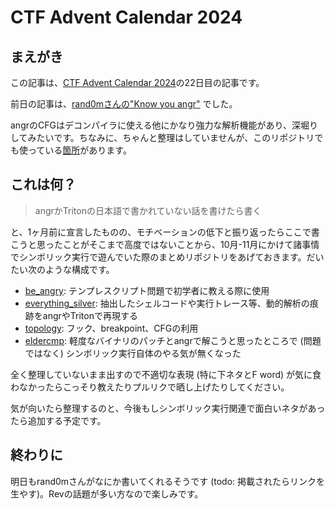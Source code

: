 # CTF Advent Calendar 2024

## まえがき

この記事は、[CTF Advent Calendar 2024](https://adventar.org/calendars/10469)の22日目の記事です。

前日の記事は、[rand0mさんの"Know you angr"](https://rndt.pages.dev/private/angr-decompiler-G7MaVwdu3JqrQqIuOxWCbQ45vdcWDxv9Z1GNBIX78XOqOyR/) でした。

angrのCFGはデコンパイラに使える他にかなり強力な解析機能があり、深堀りしてみたいです。ちなみに、ちゃんと整理はしていませんが、このリポジトリでも使っている[箇所](./topology/angr_cfg.py)があります。

## これは何？

> angrかTritonの日本語で書かれていない話を書けたら書く

と、1ヶ月前に宣言したものの、モチベーションの低下と振り返ったらここで書こうと思ったことがそこまで高度ではないことから、10月-11月にかけて諸事情でシンボリック実行で遊んでいた際のまとめリポジトリをあげておきます。だいたい次のような構成です。

- [be_angry](./be_angry/): テンプレスクリプト問題で初学者に教える際に使用
- [everything_silver](./everything_silver/): 抽出したシェルコードや実行トレース等、動的解析の痕跡をangrやTritonで再現する
- [topology](./topology/): フック、breakpoint、CFGの利用
- [eldercmp](./eldercmp/): 軽度なバイナリのパッチとangrで解こうと思ったところで (問題ではなく) シンボリック実行自体のやる気が無くなった

全く整理していないまま出すので不適切な表現 (特に下ネタとF word) が気に食わなかったらこっそり教えたりプルリクで晒し上げたりしてください。

気が向いたら整理するのと、今後もしシンボリック実行関連で面白いネタがあったら追加する予定です。

## 終わりに

明日もrand0mさんがなにか書いてくれるそうです (todo: 掲載されたらリンクを生やす)。Revの話題が多い方なので楽しみです。

